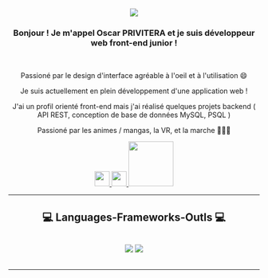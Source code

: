<h1 align="center">
    <img src="https://pa1.aminoapps.com/6920/9c787c4b0e9888b4a1765af0aacae317a7f7aa46r1-500-268_hq.gif"/>
</h1>

<h3 align="center">Bonjour ! Je m'appel Oscar PRIVITERA et je suis développeur web front-end junior !</h3>

<br/>

<div align="center">
 
 Passioné par le design d'interface agréable à l'oeil et à l'utilisation 😄
 
 Je suis actuellement en plein développement d'une application web !

J'ai un profil orienté front-end mais j'ai réalisé quelques projets backend ( API REST, conception de base de données  MySQL, PSQL )

Passioné par les animes / mangas, la VR, et la marche 🚶🏻‍♂️

 </div>
 
<div align="center"> 
  <a href="mailto:privitera.oscar08@gmail.com">
    <img src="https://cdn-icons-png.flaticon.com/512/281/281769.png" width="30px"/>
  </a>
  <a href="https://linkedin.com/in/pedro-sales-muniz" target="_blank">
    <img src="https://images.rawpixel.com/image_png_800/czNmcy1wcml2YXRlL3Jhd3BpeGVsX2ltYWdlcy93ZWJzaXRlX2NvbnRlbnQvbHIvdjk4Mi1kNS0xMF8xLnBuZw.png" target="_blank" width="30px"/>
  </a>
  <a href="https://am-list.fr" target="_blank">
     <img src="https://am-list.fr/img/logo-v2.ecf00815.svg" width="90px" target="_blank" /> <!-- sqlite, safari, google-chrome are other good icon options -->
  </a>
</div>

 <hr/>
 
<h2 align="center">💻 Languages-Frameworks-Outls 💻</h2>
<br/>
<div align="center">
    <img src="https://skillicons.dev/icons?i=react,bootstrap,mui,html,css,vscode,github,figma,tailwind,git,r" />
    <img src="https://skillicons.dev/icons?i=nodejs,python,javascript,typescript,express,firebase,mongodb,c,java,nextjs,mysql,flask" /><br>
</div>

<br/>
<hr/>


<br/>
